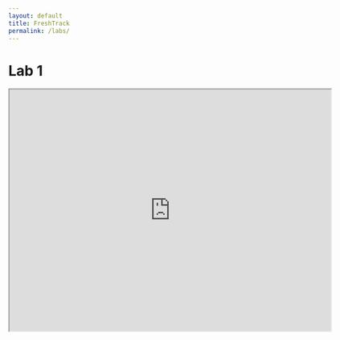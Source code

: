 ```yaml
---
layout: default
title: FreshTrack
permalink: /labs/
---
```


# Lab 1
<iframe src="https://drive.google.com/file/d/1q21zEcZlTVC105iASsrcooyaFviy9yMx/preview" width="640" height="480" allow="autoplay"></iframe>
